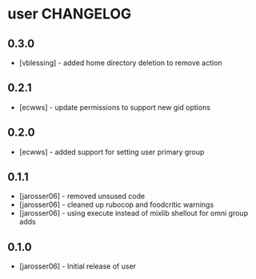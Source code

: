 user CHANGELOG
==============

0.3.0
-----
- [vblessing] - added home directory deletion to remove action

0.2.1
-----
- [ecwws] - update permissions to support new gid options

0.2.0
-----
- [ecwws] - added support for setting user primary group

0.1.1
-----
- [jarosser06] - removed unsused code
- [jarosser06] - cleaned up rubocop and foodcritic warnings
- [jarosser06] - using execute instead of mixlib shellout for omni group adds

0.1.0
-----
- [jarosser06] - Initial release of user
